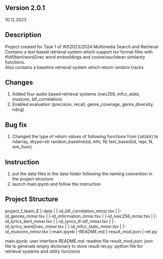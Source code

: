 ## Version 2.0.1
10.12.2023

## Description
Project created for Task 1 of WS2023/2024 Multimedia Search and Retrieval 
Contains a text based retrieval system which support tsv format files with tfidf/bert/word2vec word embeddings and cosine/euclidean similarity functions.  
Also contains a baseline retrieval system which return random tracks

## Changes
1. Added four audio based retrieval systems (ivec256, mfcc_stats, musicnn, blf_correlation)
2. Enabled evaluation (precision, recall, genre_coverage, genre_diversity, ndcg)

## Bug fix 
1. Changed the type of return values of following functions from List(str) to ndarray, dtype=str
    random_baseline(id, info, N) 
    text_based(id, repr, N, sim_func)

## Instruction 
1. put the data files in the data folder following the naming convention in the project structure 
2. launch main.ipynb and follow the instruction

## Project Structure
project_1_team_E
|-data
|   |-id_blf_correlation_mmsr.tsv
|   |-id_genres_mmsr.tsv
|   |-id_information_mmsr.tsv
|   |-id_ivec256_mmsr.tsv
|   |-id_lyrics_bert_mmsr.tsv
|   |-id_lyrics_tf-idf_mmsr.tsv
|   |-id_lyrics_word2vec_mmsr.tsv
|   |-id_mfcc_stats_mmsr.tsv
|   |-id_musicnn_mmsr.tsv
|-main.ipynb
|-README.md
|-result_mod.json
|-ret.py

main.ipynb: user interface 
README.md: readme file 
result_mod.json: json file to generate empty dictionary to store result
ret.py: python file for retrieval systems and utility functions 